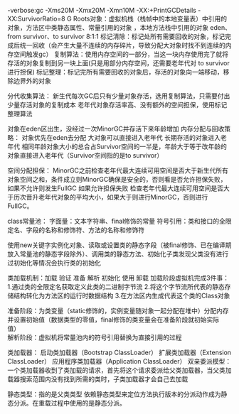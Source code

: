-verbose:gc -Xms20M -Xmx20M -Xmn10M -XX:+PrintGCDetails -XX:SurvivorRatio=8
G Roots对象：虚拟机栈（栈帧中的本地变量表）中引用的对象，方法区中类静态属性、常量引用的对象 ，本地方法栈中引用的对象
eden、from survivor、to survivor   8:1:1
标记清除：标记处所有需要回收的对象，标记完成后统一回收（会产生大量不连续的内存碎片，导致分配大对象时找不到连续的内存空间触发gc）
复制算法：使用内存空间的一部分，当这一块内存使用完了就将存活的对象复制到另一块上面(只是用部分内存空间，还需要老年代对 to survivor进行担保)
标记整理：标记完所有需要回收的对象后，存活的对象向一端移动，移除边界外的对象

分代收集算法：
新生代每次GC后只有少量对象存活，选用复制算法，只需要付出少量存活对象的复制成本
老年代对象存活率高、没有额外的空间担保，使用标记整理算法

对象在eden区出生，没经过一次MinorGC并存活下来年龄增加
内存分配与回收策略：
对象优先在eden去分配
大对象可以直接进入老年代
长期存活的对象进入老年代
相同年龄对象大小的总合占Survivor空间的一半是，年龄大于等于改年龄的对象直接进入老年代（Survivor空间指的是to survivor）

空间分配担保：
MinorGC之前检查老年代最大连续可用空间是否大于新生代所有对象空间之和，条件成立则MinorGC确保是安全的，否则看是否允许担保失败，如果不允许则发生FullGC
如果允许担保失败 检查老年代最大连续可用空间是否大于历次晋升老年代对象的平均大小，如果大于则进行MinorGC，否则进行FullGC。

 
class常量池：
字面量：文本字符串、final修饰的常量
符号引用：类和接口的全限定名、字段的名称和修饰符、方法的名称和修饰符

使用new关键字实例化对象、读取或设置类的静态字段（被final修饰、已在编译期放入常量池的静态字段除外）、调用类的静态方法、初始化子类发现父类没有进行过初始化等情况会执行类的初始化

类加载机制：加载 验证 准备 解析 初始化 使用 卸载
加载阶段虚拟机完成3件事：1.通过类的全限定名获取定义此类的二进制字节流
				2.将这个字节流所代表的静态存储结构转化为方法区的运行时数据结构
				3.在方法区内生成代表这个类的Class对象
				
准备阶段：为类变量（static修饰的，实例变量随对象一起分配在堆中）分配内存并设置初始值（数据类型的零值，final修饰的类变量会在准备阶段就初始实际值）		
解析阶段：虚拟机将常量池内的符号引用替换为直接引用的过程


类加载器：
启动类加载器（Bootstrap ClassLoader）  扩展类加载器（Extension ClassLoader） 应用程序类加载器（Application ClassLoader）
双亲委派模型：一个类加载器收到了类加载的请求，首先将这个请求委派给父类加载器，当父类加载器搜索范围内没有找到所需的类时，子类加载器才会自己去加载


静态类型：指的是父类类型
依赖静态类型来定位方法执行版本的分派动作成为静态分派。在重载过程中使用的是静态分派。	

